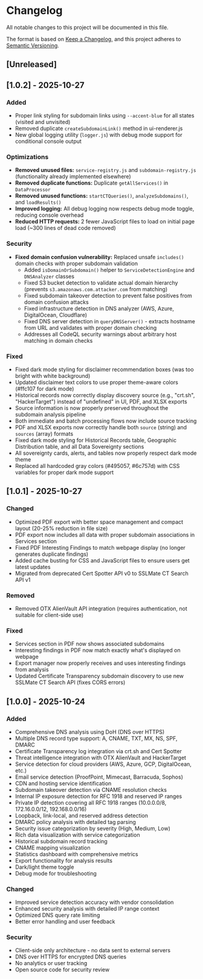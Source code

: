 # Changelog

All notable changes to this project will be documented in this file.

The format is based on [Keep a Changelog](https://keepachangelog.com/en/1.0.0/),
and this project adheres to [Semantic Versioning](https://semver.org/spec/v2.0.0.html).

## [Unreleased]

## [1.0.2] - 2025-10-27

### Added
- Proper link styling for subdomain links using `--accent-blue` for all states (visited and unvisited)
- Removed duplicate `createSubdomainLink()` method in ui-renderer.js
- New global logging utility (`logger.js`) with debug mode support for conditional console output

### Optimizations
- **Removed unused files:** `service-registry.js` and `subdomain-registry.js` (functionality already implemented elsewhere)
- **Removed duplicate functions:** Duplicate `getAllServices()` in `DataProcessor`
- **Removed unused functions:** `startCTQueries()`, `analyzeSubdomains()`, and `loadResults()`
- **Improved logging:** All debug logging now respects debug mode toggle, reducing console overhead
- **Reduced HTTP requests:** 2 fewer JavaScript files to load on initial page load (~300 lines of dead code removed)

### Security
- **Fixed domain confusion vulnerability:** Replaced unsafe `includes()` domain checks with proper subdomain validation
  - Added `isDomainOrSubdomain()` helper to `ServiceDetectionEngine` and `DNSAnalyzer` classes
  - Fixed S3 bucket detection to validate actual domain hierarchy (prevents `s3.amazonaws.com.attacker.com` from matching)
  - Fixed subdomain takeover detection to prevent false positives from domain confusion attacks
  - Fixed infrastructure detection in DNS analyzer (AWS, Azure, DigitalOcean, Cloudflare)
  - Fixed DNS server detection in `queryDNSServer()` - extracts hostname from URL and validates with proper domain checking
  - Addresses all CodeQL security warnings about arbitrary host matching in domain checks

### Fixed
- Fixed dark mode styling for disclaimer recommendation boxes (was too bright with white background)
- Updated disclaimer text colors to use proper theme-aware colors (#ffc107 for dark mode)
- Historical records now correctly display discovery source (e.g., "crt.sh", "HackerTarget") instead of "undefined" in UI, PDF, and XLSX exports
- Source information is now properly preserved throughout the subdomain analysis pipeline
- Both immediate and batch processing flows now include source tracking
- PDF and XLSX exports now correctly handle both `source` (string) and `sources` (array) formats
- Fixed dark mode styling for Historical Records table, Geographic Distribution table, and all Data Sovereignty sections
- All sovereignty cards, alerts, and tables now properly respect dark mode theme
- Replaced all hardcoded gray colors (#495057, #6c757d) with CSS variables for proper dark mode support

## [1.0.1] - 2025-10-27

### Changed
- Optimized PDF export with better space management and compact layout (20-25% reduction in file size)
- PDF export now includes all data with proper subdomain associations in Services section
- Fixed PDF Interesting Findings to match webpage display (no longer generates duplicate findings)
- Added cache busting for CSS and JavaScript files to ensure users get latest updates
- Migrated from deprecated Cert Spotter API v0 to SSLMate CT Search API v1

### Removed
- Removed OTX AlienVault API integration (requires authentication, not suitable for client-side use)

### Fixed
- Services section in PDF now shows associated subdomains
- Interesting findings in PDF now match exactly what's displayed on webpage
- Export manager now properly receives and uses interesting findings from analysis
- Updated Certificate Transparency subdomain discovery to use new SSLMate CT Search API (fixes CORS errors)

## [1.0.0] - 2025-10-24

### Added
- Comprehensive DNS analysis using DoH (DNS over HTTPS)
- Multiple DNS record type support: A, CNAME, TXT, MX, NS, SPF, DMARC
- Certificate Transparency log integration via crt.sh and Cert Spotter
- Threat intelligence integration with OTX AlienVault and HackerTarget
- Service detection for cloud providers (AWS, Azure, GCP, DigitalOcean, etc.)
- Email service detection (ProofPoint, Mimecast, Barracuda, Sophos)
- CDN and hosting service identification
- Subdomain takeover detection via CNAME resolution checks
- Internal IP exposure detection for RFC 1918 and reserved IP ranges
- Private IP detection covering all RFC 1918 ranges (10.0.0.0/8, 172.16.0.0/12, 192.168.0.0/16)
- Loopback, link-local, and reserved address detection
- DMARC policy analysis with detailed tag parsing
- Security issue categorization by severity (High, Medium, Low)
- Rich data visualization with service categorization
- Historical subdomain record tracking
- CNAME mapping visualization
- Statistics dashboard with comprehensive metrics
- Export functionality for analysis results
- Dark/light theme toggle
- Debug mode for troubleshooting

### Changed
- Improved service detection accuracy with vendor consolidation
- Enhanced security analysis with detailed IP range context
- Optimized DNS query rate limiting
- Better error handling and user feedback

### Security
- Client-side only architecture - no data sent to external servers
- DNS over HTTPS for encrypted DNS queries
- No analytics or user tracking
- Open source code for security review

